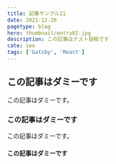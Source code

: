 ```yaml
---
title: 記事サンプル11
date: 2021-12-26
pagetype: blog
hero: thumbnail/entry02.jpg
description: この記事はテスト投稿です
cate: seo
tags: ['Gatsby', 'React']
---
```

## この記事はダミーです
この記事はダミーです。
### この記事はダミーです
この記事はダミーです。
#### この記事はダミーです
